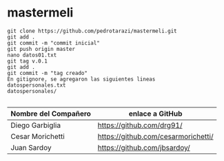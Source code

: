 # mastermeli
```shell
git clone https://github.com/pedrotarazi/mastermeli.git
git add .
git commit -m "commit inicial"
git push origin master
nano datos01.txt
git tag v.0.1
git add .
git commit -m "tag creado"
En gitignore, se agregaron las siguientes lineas
datospersonales.txt
datospersonales/


```

| Nombre del Compañero | enlace a GitHub |
| -------------- | ----------------- |
| Diego Garbiglia | https://github.com/drg91/ |
| Cesar Morichetti | https://github.com/cesarmorichetti/ |
| Juan Sardoy | https://github.com/jbsardoy/ |

